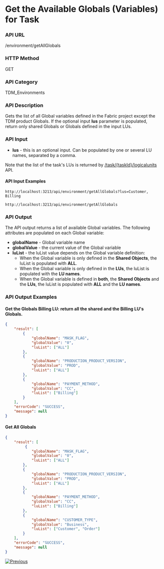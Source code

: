 # Get the Available Globals (Variables) for Task

### API URL

/environment/getAllGlobals 

### HTTP Method

GET

### API Category

TDM_Environments

### API Description

Gets the list of all Global variables defined in the Fabric project except the TDM product Globals. If the optional input **lus** parameter is populated, return only shared Globals or Globals defined in the input LUs.

### API Input

- **lus**  -  this is an optional input. Can be populated by one or several LU names, separated by a comma. 

Note that the list of the task's LUs is returned by [/task/{taskId}/logicalunits](/articles/TDM/tdm_gui/TDM_Task_Execution_Flows_APIs/03_get_task_details_APIs.md#get-the-tasks-logical-units-list) API.

#### API Input Examples

```
http://localhost:3213/api/environment/getAllGlobals?lus=Customer, Billing
```

```
http://localhost:3213/api/environment/getAllGlobals
```

### API Output
The API output returns a list of available Global variables. The following attributes are populated on each Global variable:
- **globalName** - Global variable name
- **globalValue** - the current value of the Global variable
- **luList** - the luList value depends on the Global variable definition:
    - When the Global variable is only defined in the **Shared Objects**, the luList is populated with **ALL**.
    - When the Global variable is only defined in the **LUs**, the luList is populated with the **LU names**.
    - When the Global variable is defined in **both**, the **Shared Objects** and the **LUs**,  the luList is populated with **ALL** and the **LU names**.

### API Output Examples

#### Get the Globals Billing LU: return all the shared and the Billing LU's Globals.

```json
{
    "result": [
        {
            "globalName": "MASK_FLAG",
            "globalValue": "0",
            "luList": ["ALL"]
        },              
        {
            "globalName": "PRODUCTION_PRODUCT_VERSION",
            "globalValue": "PROD",
            "luList": ["ALL"]
        },      
        {
            "globalName": "PAYMENT_METHOD",
            "globalValue": "CC",
            "luList": ["Billing"]
        }
    ],
    "errorCode": "SUCCESS",
    "message": null
}
```



#### Get All Globals

```json
{
    "result": [
         {
            "globalName": "MASK_FLAG",
            "globalValue": "0",
            "luList": ["ALL"]
        },              
        {
            "globalName": "PRODUCTION_PRODUCT_VERSION",
            "globalValue": "PROD",
            "luList": ["ALL"]
        },
        {
            "globalName": "PAYMENT_METHOD",
            "globalValue": "CC",
            "luList": ["Billing"]
        },
        {
            "globalName": "CUSTOMER_TYPE",
            "globalValue": "Business",
            "luList": ["Customer", "Order"]
        }
    ],
    "errorCode": "SUCCESS",
    "message": null
}
```



 [![Previous](/articles/images/Previous.png)](01a_tdm_task_execution_overriding_params_flow.md)
